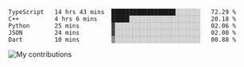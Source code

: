 <!--START_SECTION:waka-->
```text
TypeScript   14 hrs 43 mins  ██████████████████░░░░░░░   72.29 % 
C++          4 hrs 6 mins    █████░░░░░░░░░░░░░░░░░░░░   20.18 % 
Python       25 mins         ▓░░░░░░░░░░░░░░░░░░░░░░░░   02.06 % 
JSON         24 mins         ▓░░░░░░░░░░░░░░░░░░░░░░░░   02.00 % 
Dart         10 mins         ▒░░░░░░░░░░░░░░░░░░░░░░░░   00.88 % 
```
<!--END_SECTION:waka-->
<img src="https://github-readme-streak-stats.herokuapp.com/?user=pahas&theme=white" alt="My contributions" />
